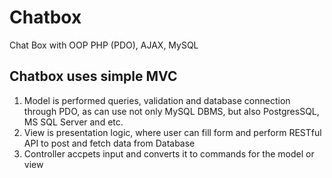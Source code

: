 # Chatbox
Chat Box with OOP PHP (PDO), AJAX, MySQL

Chatbox uses simple MVC
-----------------------
1. Model is performed queries, validation and database connection through PDO, as can use not only MySQL DBMS, but also PostgresSQL, MS SQL Server and etc.
2. View is presentation logic, where user can fill form and perform RESTful API to post and fetch data from Database
3. Controller accpets input and converts it to commands for the model or view
